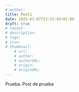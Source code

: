 ```yaml
---
# author: 
title: Post1
date: 2025-01-07T13:53:43+01:00
draft: true
# layout: 
# description: 
# tags: 
# icon: 
# thumbnail: 
    # url: 
    # author: 
    # authorURL: 
    # origin: 
    # originURL: 
---
```

Prueba. Post de prueba